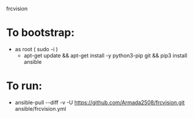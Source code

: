 frcvision

# To bootstrap:
* as root ( sudo -i )
  * apt-get update && apt-get install -y python3-pip git && pip3 install ansible

# To run:
* ansible-pull --diff -v -U https://github.com/Armada2508/frcvision.git ansible/frcvision.yml